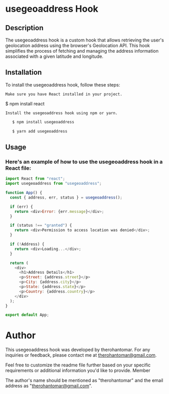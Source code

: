 # usegeoaddress Hook

## Description

The usegeoaddress hook is a custom hook that allows retrieving the user's geolocation address using the browser's Geolocation API. This hook simplifies the process of fetching and managing the address information associated with a given latitude and longitude.

## Installation

To install the usegeoaddress hook, follow these steps:


    Make sure you have React installed in your project.


   $ npm install react



    Install the usegeoaddress hook using npm or yarn.

```bash
   $ npm install usegeoaddress
```
```bash
   $ yarn add usegeoaddress
```

## Usage

### Here's an example of how to use the usegeoaddress hook in a React file:

```javascript
import React from "react";
import usegeoaddress from "usegeoaddress";

function App() {
  const { address, err, status } = usegeoaddress();

  if (err) {
    return <div>Error: {err.message}</div>;
  }

  if (status !== "granted") {
    return <div>Permission to access location was denied</div>;
  }

  if (!Address) {
    return <div>Loading...</div>;
  }

  return (
    <div>
      <h1>Address Details</h1>
      <p>Street: {address.street}</p>
      <p>City: {address.city}</p>
      <p>State: {address.state}</p>
      <p>Country: {address.country}</p>
    </div>
  );
}

export default App;
```

# Author

This usegeoaddress hook was developed by therohantomar. For any inquiries or feedback, please contact me at therohantomar@gmail.com.


Feel free to customize the readme file further based on your specific requirements or additional information you'd like to provide.
Member

The author's name should be mentioned as "therohantomar" and the email address as "therohantomar@gmail.com".
